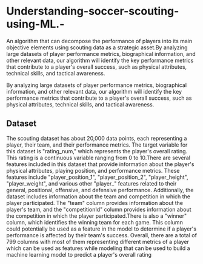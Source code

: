 # Understanding-soccer-scouting-using-ML.-
An algorithm that can decompose the performance of players into its main objective elements using scouting data as a strategic asset.By analyzing large datasets of player performance metrics, biographical information, and other relevant data, our algorithm will identify the key performance metrics that contribute to a player's overall success, such as physical attributes, technical skills, and tactical awareness.

By analyzing large datasets of player performance metrics, biographical information, and other relevant data, our algorithm will identify the key performance metrics that contribute to a player's overall success, such as physical attributes, technical skills, and tactical awareness.

## Dataset
The scouting dataset has about 20,000 data points, each representing a player, their
team, and their performance metrics.
The target variable for this dataset is "rating_num," which represents the player's
overall rating. This rating is a continuous variable ranging from 0 to 10.There are
several features included in this dataset that provide information about the player's
physical attributes, playing position, and performance metrics. These features include
"player_position_1", "player_position_2", "player_height", "player_weight", and
various other "player_" features related to their general, positional, offensive, and
defensive performance. Additionally, the dataset includes information about the team
and competition in which the player participated. The "team" column provides
information about the player's team, and the "competitionId" column provides
information about the competition in which the player participated.There is also a
"winner" column, which identifies the winning team for each game. This column
could potentially be used as a feature in the model to determine if a player's
performance is affected by their team's success. Overall, there are a total of 799
columns with most of them representing different metrics of a player which can be
used as features while modeling that can be used to build a machine learning model to
predict a player's overall rating




